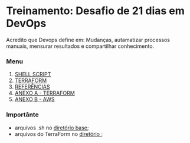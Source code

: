 # Treinamento: Desafio de 21 dias em DevOps

Acredito que Devops define em: Mudanças, autamatizar processos manuais, mensurar resultados e compartilhar conhecimento.

### Menu
1. [SHELL SCRIPT](./base/shellscript/shellscript.md)
2. [TERRAFORM](./base/terraform/terraform.md)
3. [REFERÊNCIAS](./base/credit/credit.md)
4. [ANEXO A - TERRAFORM](./base/terraform/install/anexo_A_terraform_install.md)
5. [ANEXO B - AWS](./base/terraform/install/anexo_B_aws_install.md)

### Importânte
* arquivos .sh no [diretório base](base/shellscript/example/);
* arquivos do TerraForm no [diretório ](base/terraform/example/);

